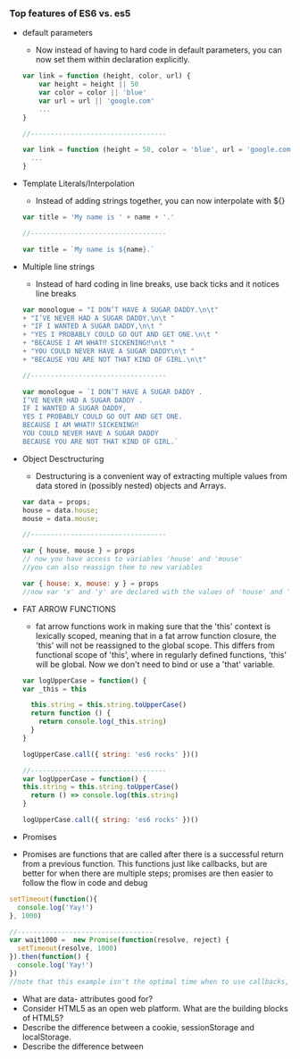 ### Top features of ES6 vs. es5

* default parameters
  - Now instead of having to hard code in default parameters, you can now set them within declaration explicitly.
  ```javascript
  var link = function (height, color, url) {
      var height = height || 50
      var color = color || 'blue'
      var url = url || 'google.com'
      ...
  }

  //----------------------------------

  var link = function (height = 50, color = 'blue', url = 'google.com') {
    ...
  }
  ```
* Template Literals/Interpolation
  - Instead of adding strings together, you can now interpolate with ${}
  ```javascript
  var title = 'My name is ' + name + '.'

  //----------------------------------

  var title = `My name is ${name}.`
  ```    
* Multiple line strings
  - Instead of hard coding in line breaks, use back ticks and it notices line breaks
  ```javascript
  var monologue = "I DON’T HAVE A SUGAR DADDY.\n\t"
  + "I’VE NEVER HAD A SUGAR DADDY.\n\t "
  + "IF I WANTED A SUGAR DADDY,\n\t "
  + "YES I PROBABLY COULD GO OUT AND GET ONE.\n\t "
  + "BECAUSE I AM WHAT⁉ SICKENING‼\n\t "
  + "YOU COULD NEVER HAVE A SUGAR DADDY\n\t "
  + "BECAUSE YOU ARE NOT THAT KIND OF GIRL.\n\t"

  //----------------------------------

  var monologue = `I DON’T HAVE A SUGAR DADDY .
  I’VE NEVER HAD A SUGAR DADDY .
  IF I WANTED A SUGAR DADDY,
  YES I PROBABLY COULD GO OUT AND GET ONE.
  BECAUSE I AM WHAT⁉ SICKENING‼
  YOU COULD NEVER HAVE A SUGAR DADDY
  BECAUSE YOU ARE NOT THAT KIND OF GIRL.`

  ```    

* Object Desctructuring
  - Destructuring is a convenient way of extracting multiple values from data stored in (possibly nested) objects and Arrays.
  ```javascript
  var data = props;
  house = data.house;
  mouse = data.mouse;

  //----------------------------------

  var { house, mouse } = props
  // now you have access to variables 'house' and 'mouse'
  //you can also reassign them to new variables

  var { house: x, mouse: y } = props
  //now var 'x' and 'y' are declared with the values of 'house' and 'mouse'

  ```    
* FAT ARROW FUNCTIONS
  - fat arrow functions work in making sure that the 'this' context is lexically scoped, meaning that
  in a fat arrow function closure, the 'this' will not be reassigned to the global scope. This differs
  from functional scope of 'this', where in regularly defined functions, 'this' will be global. Now we
  don't need to bind or use a 'that' variable.
  ```javascript
  var logUpperCase = function() {
  var _this = this

    this.string = this.string.toUpperCase()
    return function () {
      return console.log(_this.string)
    }
  }

  logUpperCase.call({ string: 'es6 rocks' })()

  //----------------------------------
  var logUpperCase = function() {
  this.string = this.string.toUpperCase()
    return () => console.log(this.string)
  }

  logUpperCase.call({ string: 'es6 rocks' })()
  ```    

* Promises
- Promises are functions that are called after there is a successful return from a previous function. This functions just like callbacks, but are better for when there are multiple steps; promises are then easier to follow the flow in code and debug
```javascript
setTimeout(function(){
  console.log('Yay!')
}, 1000)

//----------------------------------
var wait1000 =  new Promise(function(resolve, reject) {
  setTimeout(resolve, 1000)
}).then(function() {
  console.log('Yay!')
})
//note that this example isn't the optimal time when to use callbacks, but rather with more complex methods (that I didn't want to clutter and confuse in an example)
```    
* What are data- attributes good for?
* Consider HTML5 as an open web platform. What are the building blocks of HTML5?
* Describe the difference between a cookie, sessionStorage and localStorage.
* Describe the difference between <script>, <script async> and <script defer>.
